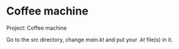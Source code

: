 # Coffee machine

Project: Coffee machine

Go to the *src* directory, change *main.kt* and put your *.kt* file(s) in it.
